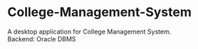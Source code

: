 # College-Management-System

A desktop application for College Management System.  
Backend: Oracle DBMS
